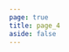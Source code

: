 ```yaml
---
page: true
title: page_4
aside: false
---
```

<script setup>
import Page from "../../.vitepress/theme/components/Page.vue";
import { useData } from "vitepress";
const { theme } = useData();
const posts = theme.value.posts.slice(30,40)
</script>
<Page :posts="posts" :pageCurrent="4" :pagesNum="10" />